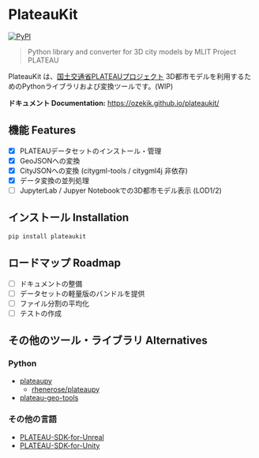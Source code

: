 # PlateauKit

[![PyPI](https://img.shields.io/pypi/v/plateaukit.svg)](https://pypi.org/project/plateaukit/)
<!-- [![PyPI downloads](https://img.shields.io/pypi/dm/plateaukit.svg)](https://pypistats.org/packages/plateaukit) -->

> Python library and converter for 3D city models by MLIT Project PLATEAU

PlateauKit は、<a href="https://www.mlit.go.jp/plateau/" target="_blank">国土交通省PLATEAUプロジェクト</a> 3D都市モデルを利用するためのPythonライブラリおよび変換ツールです。(WIP)

**ドキュメント Documentation:** <https://ozekik.github.io/plateaukit/>

## 機能 Features

- [x] PLATEAUデータセットのインストール・管理
- [x] GeoJSONへの変換
- [x] CityJSONへの変換 (citygml-tools / citygml4j 非依存)
- [x] データ変換の並列処理
- [ ] JupyterLab / Jupyer Notebookでの3D都市モデル表示 (LOD1/2)

## インストール Installation

```sh
pip install plateaukit
```

## ロードマップ Roadmap

- [ ] ドキュメントの整備
- [ ] データセットの軽量版のバンドルを提供
- [ ] ファイル分割の平均化
- [ ] テストの作成

## その他のツール・ライブラリ Alternatives

### Python

- [plateaupy](https://github.com/AcculusSasao/plateaupy)
  - [rhenerose/plateaupy](https://github.com/rhenerose/plateaupy)
- [plateau-geo-tools](https://github.com/raokiey/plateau-geo-tools)

### その他の言語

- [PLATEAU-SDK-for-Unreal](https://github.com/Project-PLATEAU/PLATEAU-SDK-for-Unreal)
- [PLATEAU-SDK-for-Unity](https://github.com/Project-PLATEAU/PLATEAU-SDK-for-Unity)
